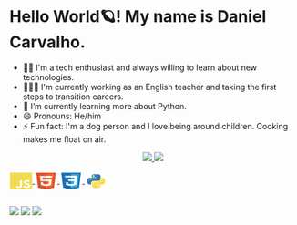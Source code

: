<h1> Hello World🪐! My name is Daniel Carvalho. </h1>

- 👨‍💻 I'm a tech enthusiast and always willing to learn about new technologies.
- 👨🏼‍🏫 I'm currently working as an English teacher and taking the first steps to transition careers.
- 🌱 I’m currently learning more about Python.
- 😄 Pronouns: He/him
- ⚡ Fun fact: I'm a dog person and I love being around children. Cooking makes me float on air.

<div align="center">
  <a href="https://github.com/DanielCarvalho86">
  <img height="180em" src="https://github-readme-stats.vercel.app/api?username=DanielCarvalho86&show_icons=true&theme=blue-green&include_all_commits=true&count_private=true"/>
  <img height="180em" src="https://github-readme-stats.vercel.app/api/top-langs/?username=DanielCarvalho86&layout=compact&langs_count=7&theme=blue-green"/>
</div>
  <div style="display: inline_block"><br>
  <img align="center" alt="Rafa-Js" height="30" width="40" src="https://raw.githubusercontent.com/devicons/devicon/master/icons/javascript/javascript-plain.svg">  
  <img align="center" alt="Rafa-HTML" height="30" width="40" src="https://raw.githubusercontent.com/devicons/devicon/master/icons/html5/html5-original.svg">
  <img align="center" alt="Rafa-CSS" height="30" width="40" src="https://raw.githubusercontent.com/devicons/devicon/master/icons/css3/css3-original.svg">
  <img align="center" alt="Rafa-Python" height="30" width="40" src="https://raw.githubusercontent.com/devicons/devicon/master/icons/python/python-original.svg">

  
</div>
  
  ##
  
  
  <div> 
  <a href="https://www.linkedin.com/in/daniel-carvalho-098587155/" target="_blank"><img src="https://img.shields.io/badge/-LinkedIn-%230077B5?style=for-the-badge&logo=linkedin&logoColor=white" target="_blank"></a> 
  <a href = "mailto:danielcarvsantos@gmail.com"><img src="https://img.shields.io/badge/-Gmail-%23333?style=for-the-badge&logo=gmail&logoColor=white" target="_blank"></a>
  <a href="https://instagram.com/_dancarvalhos" target="_blank"><img src="https://img.shields.io/badge/-Instagram-%23E4405F?style=for-the-badge&logo=instagram&logoColor=white" target="_blank"></a>
    
  </div>
  
  
